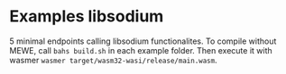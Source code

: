 # Examples libsodium

5 minimal endpoints calling libsodium functionalites. To compile without MEWE, call `bahs build.sh` in each example folder. Then execute it with wasmer `wasmer target/wasm32-wasi/release/main.wasm`.